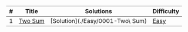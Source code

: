 |#|Title|Solutions|Difficulty|
|-|-----|---------|----------|
|1|[Two Sum](https://leetcode.com/problems/two-sum/)|[Solution](./Easy/0001-Two\ Sum)|[Easy](./Easy)|
